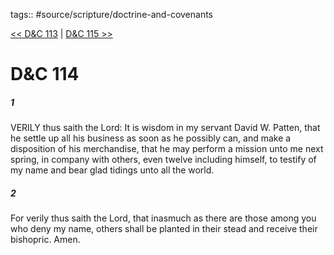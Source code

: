 tags:: #source/scripture/doctrine-and-covenants

[<< D&C 113](doctrine-and-covenants/D&C_113.md) | [D&C 115 >>](doctrine-and-covenants/D&C_115.md)

# D&C 114

##### 1

VERILY thus saith the Lord: It is wisdom in my servant David W. Patten, that he settle up all his business as soon as he possibly can, and make a disposition of his merchandise, that he may perform a mission unto me next spring, in company with others, even twelve including himself, to testify of my name and bear glad tidings unto all the world.

##### 2

For verily thus saith the Lord, that inasmuch as there are those among you who deny my name, others shall be planted in their stead and receive their bishopric. Amen.
